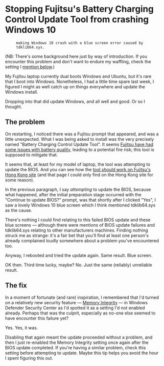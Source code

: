 # Stopping Fujitsu's Battery Charging Control Update Tool from crashing Windows 10

         making Windows 10 crash with a blue screen error caused by
         tdklib64.sys.

(NB: There's some background here just by way of introduction. If you encounter
this problem and don't want to endure my waffling, check the setting I [mention
below](#the-fix).)

My Fujitsu laptop currently dual boots Windows and Ubuntu, but it's rare that I
boot into Windows. Nonetheless, I had a little time spare last week, I figured
I might as well catch up on things everywhere and update the Windows install.

Dropping into that did update Windows, and all well and good. Or so I thought.

## The problem

On restarting, I noticed there was a Fujitsu prompt that appeared, and was a
little unexpected. What I was being asked to install was the very precisely
named "Battery Charging Control Update Tool". It seems [Fujitsu have had some
issues with battery
quality](https://www.fujitsu.com/global/about/resources/news/notices/2018/1031-01.html),
leading to a potential fire risk; this tool is supposed to mitigate that.

It seems that, at least for my model of laptop, the tool was attempting to
update the BIOS. And you can see how the [tool *should* work on Fujitsu's Hong
Kong site](https://www.fujitsu.com/hk/support/products/computing/pc/ap/announcements/battery-control-update-tool.html)
(and that page I could only find on the Hong Kong site for some reason).

In the previous paragraph, I say *attempting* to update the BIOS, because what
happened, after the initial preparation stage occurred with the "Continue to
update BIOS?" prompt, was that shortly after I clicked "Yes", I saw a lovely
Windows 10 blue screen which I think mentioned tdklib64.sys as the cause.

There's nothing I could find relating to this failed BIOS update and these blue
screens — although there were mentions of BIOS update failures and tdklib64.sys
relating to other manufacturers machines. Finding nothing struck me as strange:
it's a fair bet that you'll find at least one person's already complained
loudly somewhere about a problem you've encountered too. 

Anyway, I rebooted and tried the update again. Same result. Blue screen.

OK then. Third time lucky, maybe? No. Just the same (reliably) unreliable
result.

## The fix

In a moment of fortunate (and rare) inspiration, I remembered that I'd turned on a
relatively new security feature — [Memory
Integrity](https://support.microsoft.com/en-us/help/4096339/windows-10-device-protection-in-windows-defender-security-center)
— in Windows Defender Security Center as I'd spotted it as a setting I'd not
enabled already. Perhaps that was the culprit, especially as no-one else seemed
to have encounter this failure yet?

Yes. Yes, it was.

Disabling that again meant the update proceeded without a problem, and then I
just re-enabled the Memory Integrity setting once again after the BIOS update
completed. If you're having a similar problem, check this setting before
attempting to update. Maybe this tip helps you avoid the hour I spent figuring
this out.

